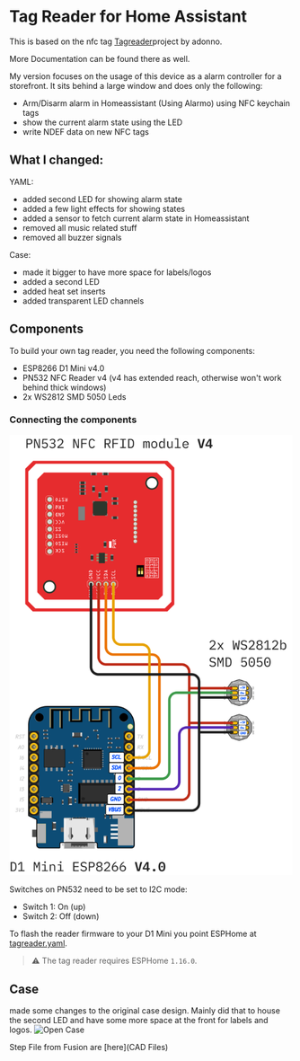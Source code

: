 # Tag Reader for Home Assistant
This is based on the nfc tag [Tagreader](https://github.com/adonno/tagreader)project by adonno.

More Documentation can be found there as well.

My version focuses on the usage of this device as a alarm controller for a storefront. It sits behind a large window and does only the following:
- Arm/Disarm alarm in Homeassistant (Using Alarmo) using NFC keychain tags
- show the current alarm state using the LED
- write NDEF data on new NFC tags

## What I changed:
YAML:
- added second LED for showing alarm state
- added a few light effects for showing states
- added a sensor to fetch current alarm state in Homeassistant
- removed all music related stuff
- removed all buzzer signals

Case:
- made it bigger to have more space for labels/logos
- added a second LED
- added heat set inserts
- added transparent LED channels

## Components
To build your own tag reader, you need the following components:

 - ESP8266 D1 Mini v4.0
 - PN532 NFC Reader v4 (v4 has extended reach, otherwise won't work behind thick windows)
 - 2x WS2812 SMD 5050 Leds

### Connecting the components

![Photo of schematics](Schematics/tag_reader_schematics_v4-nobuzzer.png)

Switches on PN532 need to be set to I2C mode:
- Switch 1: On (up)
- Switch 2: Off (down)

To flash the reader firmware to your D1 Mini you point ESPHome at [tagreader.yaml](tagreader.yaml).  
> :warning: The tag reader requires ESPHome `1.16.0`.

## Case
made some changes to the original case design. Mainly did that to house the second LED and have some more space at the front for labels and logos.
![Open Case](docs/inside-case.jpg)

Step File from Fusion are [here](CAD Files)